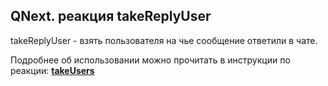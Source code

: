 ## QNext. реакция takeReplyUser

takeReplyUser - взять пользователя на чье сообщение ответили в чате.



Подробнее об использовании можно прочитать в инструкции по реакции: [**takeUsers**](/docs-test/_export/reactions/takeusers)





